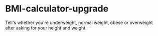 # BMI-calculator-upgrade
Tell's whether you're underweight, normal weight, obese or overweight after asking for your height and weight. 
